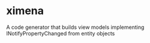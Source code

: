 # ximena
A code generator that builds view models implementing INotifyPropertyChanged from entity objects
